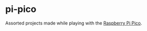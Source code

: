 # pi-pico

Assorted projects made while playing with the [Raspberry Pi Pico](https://www.raspberrypi.org/documentation/pico/getting-started/).
